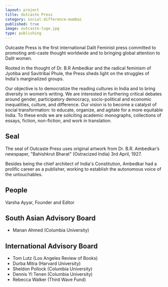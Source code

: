 ```yaml
---
layout: project
title: Outcaste Press
category: social-difference-mumbai
published: true
image: outcaste-logo.jpg
type: publishing
---
```


Outcaste Press is the first international Dalit Feminist press committed to
promoting anti-caste thought worldwide and to bringing global attention to
Dalit women.

Rooted in the thought of Dr. B.R Ambedkar and the radical feminism of Jyotiba
and Savitribai Phule, the Press sheds light on the struggles of India's
marginalized groups.

Our objective is to democratize the reading cultures in India and to bring
diversity in women’s writing. We are interested in furthering critical debates
around gender, participatory democracy, socio-political and economic
inequalities, culture, and difference. Our vision is to become a catalyst of
social transformation: to educate, organize, and agitate for a more equitable
India. To these ends we are soliciting academic monographs, collections of
essays, fiction, non-fiction, and work in translation.

## Seal

The seal of Outcaste Press uses original artwork from Dr. B.R. Ambedkar’s
newspaper, "Bahishkrut Bharat" (Ostracized India) 3rd April, 1927.

Besides being the chief architect of India's Constitution, Ambedkar had a
prolific career as a publisher, working to establish the autonomous voice of
the untouchables.

## People

Varsha Ayyar, Founder and Editor

## South Asian Advisory Board

- Manan Ahmed (Columbia University)

## International Advisory Board

- Tom Lutz (Los Angeles Review of Books)
- Durba Mitra (Harvard University)
- Sheldon Pollock (Columbia University)
- Dennis Yi Tenen (Columbia University)
- Rebecca Walker (Third Wave Fund)

